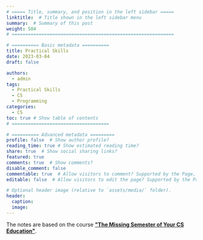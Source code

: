 ```yaml
---
# ===== Title, summary, and position in the left sidebar =====
linktitle:  # Title shown in the left sidebar menu
summary:  # Summary of this post
weight: 504   
# ============================================================

# ========== Basic metadata ==========
title: Practical Skills
date: 2023-03-04
draft: false

authors:
  - admin
tags:
  - Practical Skills
  - CS
  - Programming
categories:
  - CS
toc: true # Show table of contents
# ====================================

# ========== Advanced metadata =========
profile: false  # Show author profile?
reading_time: true # Show estimated reading time?
share: true  # Show social sharing links?
featured: true
comments: true  # Show comments?
disable_comment: false
commentable: true  # Allow visitors to comment? Supported by the Page, Post, and Book content types.
editable: false  # Allow visitors to edit the page? Supported by the Page, Post, and Book content types.

# Optional header image (relative to `assets/media/` folder).
header:
  caption: 
  image:  
---
```


The notes are based on the course **["The Missing Semester of Your CS Education"](https://missing.csail.mit.edu/)**.